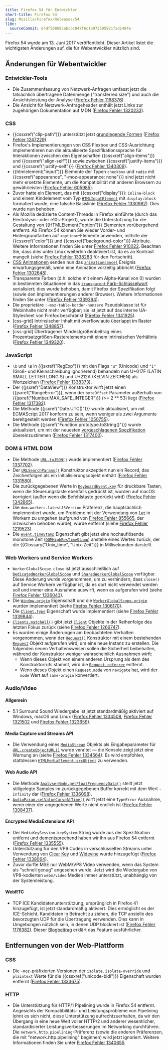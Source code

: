 ```yaml
---
title: Firefox 54 für Entwickler
short-title: Firefox 54
slug: Mozilla/Firefox/Releases/54
l10n:
  sourceCommit: 64df508685abcbc047f6c1a973505921fad1484e
---
```


Firefox 54 wurde am 13. Juni 2017 veröffentlicht. Dieser Artikel listet die wichtigsten Änderungen auf, die für Webentwickler nützlich sind.

## Änderungen für Webentwickler

### Entwickler-Tools

- Die Zusammenfassung von Netzwerk-Anfragen umfasst jetzt die tatsächlich übertragene Datenmenge ("transferred size") und auch die Ansichtsleistung der Analyse ([Firefox Fehler 1168376](https://bugzil.la/1168376)).
- Die Ansicht für Netzwerk-Anfrageheader enthält jetzt Links zur zugehörigen Dokumentation auf MDN ([Firefox Fehler 1320233](https://bugzil.la/1320233)).

### CSS

- {{cssxref("clip-path")}} unterstützt jetzt [grundlegende Formen](/de/docs/Web/CSS/CSS_shapes) ([Firefox Fehler 1247229](https://bugzil.la/1247229)).
- Firefox's Implementierungen von CSS Flexbox und CSS-Ausrichtung implementieren nun die aktualisierte Spezifikationssprache für Interaktionen zwischen den Eigenschaften {{cssxref("align-items")}} und {{cssxref("align-self")}} sowie zwischen {{cssxref("justify-items")}} und {{cssxref("justify-self")}} ([Firefox Fehler 1340309](https://bugzil.la/1340309)).
- {{htmlelement("input")}} Elemente der Typen `checkbox` und `radio` mit {{cssxref("appearance", "-moz-appearance: none")}} sind jetzt nicht mehr ersetzte Elemente, um die Kompatibilität mit anderen Browsern zu gewährleisten ([Firefox Fehler 605985](https://bugzil.la/605985)).
- Zuvor hatte ein Element, das mit {{cssxref("display")}}: `inline-block` und einem Kindelement vom Typ [`HTMLInputElement`](/de/docs/Web/API/HTMLInputElement) mit `display:block` formatiert wurde, eine falsche Basislinie ([Firefox Fehler 1330962](https://bugzil.la/1330962)). Dies wurde nun behoben.
- Als Mozilla dedizierte Content-Threads in Firefox einführte (durch das Electrolysis- oder e10s-Projekt), wurde die Unterstützung für die Gestaltung von {{HTMLElement("option")}} Elementen vorübergehend entfernt. Ab Firefox 54 können Sie wieder Vorder- und Hintergrundfarben auf `<option>`-Elemente anwenden, mithilfe der {{cssxref("color")}} und {{cssxref("background-color")}} Attribute. Weitere Informationen finden Sie unter [Firefox Fehler 910022](https://bugzil.la/910022). Beachten Sie, dass dies unter Linux weiterhin deaktiviert ist, da es an Kontrast mangelt (siehe [Firefox Fehler 1338283](https://bugzil.la/1338283) für den Fortschritt).
- [CSS Animationen](/de/docs/Web/CSS/CSS_animations) senden nun das [`animationcancel`](/de/docs/Web/API/Element/animationcancel_event) Ereignis erwartungsgemäß, wenn eine Animation vorzeitig abbricht ([Firefox Fehler 1302648](https://bugzil.la/1302648)).
- Transparente Farben (d.h. solche mit einem Alpha-Kanal von 0) wurden in bestimmten Situationen in das [`transparent` Farb-Schlüsselwort](/de/docs/Web/CSS/color_value) serialisiert; dies wurde behoben, damit Firefox der Spezifikation folgt (sowie den Implementierungen anderer Browser). Weitere Informationen finden Sie unter ([Firefox Fehler 1339394](https://bugzil.la/1339394)).
- Die proprietäre `:-moz-table-border-nonzero` Pseudoklasse ist für Webinhalte nicht mehr verfügbar; sie ist jetzt auf das interne UA-Stylesheet von Firefox beschränkt ([Firefox Fehler 1341925](https://bugzil.la/1341925)).
- \[css-grid] Intrinsischer Inhalt mit overflow:auto überlappt im Raster ([Firefox Fehler 1348857](https://bugzil.la/1348857)).
- \[css-grid] Übertragener Mindestgrößenbeitrag eines Prozentsatzgrößen-Rasterelements mit einem intrinsischen Verhältnis ([Firefox Fehler 1349320](https://bugzil.la/1349320)).

### JavaScript

- `\b` und `\B` in {{jsxref("RegExp")}} mit den Flags `"u"` (Unicode) und `"i"` (Groß- und Kleinschreibung ignorierend) behandeln nun U+017F (LATIN SMALL LETTER LONG S) und U+212A (KELVIN ZEICHEN) als Wortzeichen ([Firefox Fehler 1338373](https://bugzil.la/1338373)).
- Der {{jsxref("DataView")}} Konstruktor wirft jetzt einen {{jsxref("RangeError")}}, wenn der `byteOffset` Parameter außerhalb von {{jsxref("Number.MAX_SAFE_INTEGER")}} (>= 2 \*\* 53) liegt ([Firefox Fehler 1317382](https://bugzil.la/1317382)).
- Die Methode {{jsxref("Date.UTC()")}} wurde aktualisiert, um mit ECMAScript 2017 konform zu sein, wenn weniger als zwei Argumente bereitgestellt werden ([Firefox Fehler 1050755](https://bugzil.la/1050755)).
- Die Methode {{jsxref("Function.prototype.toString()")}} wurde aktualisiert, um mit der neuesten [vorgeschlagenen Spezifikation](https://tc39.es/Function-prototype-toString-revision/) übereinzustimmen ([Firefox Fehler 1317400](https://bugzil.la/1317400)).

### DOM & HTML DOM

- Die Methode [`URL.toJSON()`](/de/docs/Web/API/URL/toJSON) wurde implementiert ([Firefox Fehler 1337702](https://bugzil.la/1337702)).
- Der [`URLSearchParams()`](/de/docs/Web/API/URLSearchParams/URLSearchParams) Konstruktor akzeptiert nun ein Record, das Zeichenfolgen als ein Initialisierungsobjekt enthält ([Firefox Fehler 1331580](https://bugzil.la/1331580)).
- Die zurückgegebenen Werte in [`KeyboardEvent.key`](/de/docs/Web/API/KeyboardEvent/key) für druckbare Tasten, wenn die Steuerungstaste ebenfalls gedrückt ist, wurden auf macOS korrigiert (außer wenn die Befehlstaste gedrückt wird) ([Firefox Fehler 1342865](https://bugzil.la/1342865)).
- Die `dom.workers.latestJSVersion` Präferenz, die hauptsächlich implementiert wurde, um Probleme mit der Verwendung von [`let`](/de/docs/Web/JavaScript/Reference/Statements/let) in Workern zu umgehen (aufgrund von [Firefox Fehler 855665](https://bugzil.la/855665), der inzwischen behoben wurde), wurde entfernt (siehe [Firefox Fehler 1219523](https://bugzil.la/1219523)).
- Die [`event.timeStamp`](/de/docs/Web/API/Event/timeStamp) Eigenschaft gibt jetzt eine hochauflösende monotone Zeit ([`DOMHighResTimeStamp`](/de/docs/Web/API/DOMHighResTimeStamp)) anstelle eines Wertes zurück, der die {{Glossary("Unix_time", "Unix-Zeit")}} in Millisekunden darstellt.

### Web Workers und Service Workers

- `WorkerGlobalScope.close` ist jetzt ausschließlich auf [`DedicatedWorkerGlobalScope`](/de/docs/Web/API/DedicatedWorkerGlobalScope/close) und [`SharedWorkerGlobalScope`](/de/docs/Web/API/SharedWorkerGlobalScope/close) verfügbar. Diese Änderung wurde vorgenommen, um zu verhindern, dass `close()` auf Service Workern verfügbar ist, da es dort nicht verwendet werden soll und immer eine Ausnahme auswirft, wenn es aufgerufen wird (siehe [Firefox Fehler 1336043](https://bugzil.la/1336043)).
- Die [`Window.origin`](/de/docs/Web/API/Window/origin) Eigenschaft und die [`WorkerGlobalScope.origin`](/de/docs/Web/API/WorkerGlobalScope/origin) wurden implementiert (siehe [Firefox Fehler 1306170](https://bugzil.la/1306170)).
- Die [`Client.type`](/de/docs/Web/API/Client/type) Eigenschaft wurde implementiert (siehe [Firefox Fehler 1339844](https://bugzil.la/1339844)).
- [`Clients.matchAll()`](/de/docs/Web/API/Clients/matchAll) gibt jetzt [`Client`](/de/docs/Web/API/Client) Objekte in der Reihenfolge des letzten Fokus zurück (siehe [Firefox Fehler 1266747](https://bugzil.la/1266747)).
- Es wurden einige Änderungen am beobachteten Verhalten vorgenommen, wenn der [`Request()`](/de/docs/Web/API/Request/Request) Konstruktor mit einem bestehenden [`Request`](/de/docs/Web/API/Request) Objekt aufgerufen wird, um eine neue Instanz zu erstellen. Die folgenden neuen Verhaltensweisen sollen die Sicherheit beibehalten, während der Konstruktor weniger wahrscheinlich Ausnahmen wirft:
  - Wenn dieses Objekt von einem anderen Ursprung als dem des Konstruktorrufs stammt, wird die [`Request.referrer`](/de/docs/Web/API/Request/referrer) entfernt.
  - Wenn dieses Objekt einen [`Request.mode`](/de/docs/Web/API/Request/mode) von `navigate` hat, wird der `mode` Wert auf `same-origin` konvertiert.

### Audio/Video

#### Allgemein

- 5.1 Surround Sound Wiedergabe ist jetzt standardmäßig aktiviert auf Windows, macOS und Linux ([Firefox Fehler 1334508](https://bugzil.la/1334508), [Firefox Fehler 1321502](https://bugzil.la/1321502) und [Firefox Fehler 1323659](https://bugzil.la/1323659)).

#### Media Capture und Streams API

- Die Verwendung eines [`MediaStream`](/de/docs/Web/API/MediaStream) Objekts als Eingabeparameter für [`URL.createObjectURL()`](/de/docs/Web/API/URL/createObjectURL_static) wurde veraltet — die Konsole zeigt jetzt eine Warnung an (siehe [Firefox Fehler 1334564](https://bugzil.la/1334564)). Es wird empfohlen, stattdessen [`HTMLMediaElement.srcObject`](/de/docs/Web/API/HTMLMediaElement/srcObject) zu verwenden.

#### Web Audio API

- Die Methode [`AnalyserNode.getFloatFrequencyData()`](/de/docs/Web/API/AnalyserNode/getFloatFrequencyData) stellt jetzt stillgelegte Samples im zurückgegebenen Buffer korrekt mit dem Wert `-Infinity` dar ([Firefox Fehler 1336098](https://bugzil.la/1336098)).
- [`AudioParam.setValueCurveAtTime()`](/de/docs/Web/API/AudioParam/setValueCurveAtTime) wirft jetzt eine `TypeError` Ausnahme, wenn einer der angegebenen Werte nicht endlich ist ([Firefox Fehler 1308437](https://bugzil.la/1308437)).

#### Encrypted MediaExtensions API

- Der `MediaKeySession.keySystem` String wurde aus der Spezifikation entfernt und dementsprechend haben wir ihn aus Firefox 54 entfernt ([Firefox Fehler 1335555](https://bugzil.la/1335555)).
- Unterstützung für den VP9 Codec in verschlüsselten Streams unter Verwendung von [Clear Key](https://w3c.github.io/encrypted-media/#dfn-clear-key) und [Widevine](https://www.widevine.com/) wurde hinzugefügt ([Firefox Fehler 1338064](https://bugzil.la/1338064)).
- Zuvor durfte MSE nur WebM/VP8 Video verwenden, wenn das System als "schnell genug" angesehen wurde. Jetzt wird die Wiedergabe von VP8-kodierten `webm/video` Medien immer unterstützt, unabhängig von der Systemleistung.

#### WebRTC

- TCP ICE Kandidatenunterstützung, ursprünglich in Firefox 41 hinzugefügt, ist jetzt standardmäßig aktiviert. Dies ermöglicht es der ICE-Schicht, Kandidaten in Betracht zu ziehen, die TCP anstelle des bevorzugten UDP für die Übertragung verwenden. Dies kann in Umgebungen nützlich sein, in denen UDP blockiert ist ([Firefox Fehler 1176382](https://bugzil.la/1176382)). Dieser [Blogbeitrag](https://blog.mozilla.org/webrtc/active-ice-tcp-punch-firewalls-directly/) erklärt das Feature ausführlicher.

## Entfernungen von der Web-Plattform

### CSS

- Die `-moz`-präfixierten Versionen der `isolate`, `isolate-override` und `plaintext` Werte für die {{cssxref("unicode-bidi")}} Eigenschaft wurden entfernt ([Firefox Fehler 1333675](https://bugzil.la/1333675)).

### HTTP

- Die Unterstützung für HTTP/1 Pipelining wurde in Firefox 54 entfernt. Angesichts der Kompatibilitäts- und Leistungsprobleme von Pipelining lohnt es sich nicht, diese Unterstützung aufrechtzuerhalten, da wir den Übergang in eine neue Welt voller HTTP/2 und anderer wesentlicher, standardisierter Leistungsverbesserungen im Networking durchführen. Die `network.http.pipelining`-Präferenz (sowie die anderen Präferenzen, die mit "network.http.pipelining" beginnen) wird jetzt ignoriert. Weitere Informationen finden Sie unter [Firefox Fehler 1340655](https://bugzil.la/1340655).
